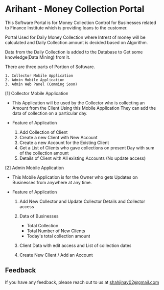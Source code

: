 
# Arihant - Money Collection Portal

This Software Portal is for Money Collection Control for Businesses related to Finance Institute which is providing loans to the customer.

Portal Used for Daily Money Collection where Intrest of money will be calculated and Daily Collection amount is decided based on Algorithm. 

Data from the Daily Collection is added to the Database to Get some knowledge(Data Mining) from it.

There are three parts of Portion of Software.

    1. Collector Mobile Application
    2. Admin Mobile Application
    3. Admin Web Panel (Comming Soon)

[1] Collector Mobile Application

- This Application will be used by the Collector who is collecting an Amount from the Client Using this Mobile Application They can add the data of collection on a particular day.
- Feature of Application
    
    1. Add Collection of Client
    2. Create a new Client with New Account
    3. Create a new Account for the Existing Client
    4. Get a List of Clients who gave collections on present Day with sum of the collection amount
    5. Details of Client with All existing Accounts (No update access)
    
[2] Admin Mobile Application

- This Mobile Application is for the Owner who gets Updates on Businesses from anywhere at any time.
- Feature of Application

    1. Add New Collector and Update Collector Details and Collector access
    2. Data of Businesses
        - Total Collection
        - Total Number of New Clients
        - Today's total collection amount 

    3. Client Data with edit access and List of collection dates
    4. Create New Client / Add an Account
    


## Feedback

If you have any feedback, please reach out to us at shahjinay02@gmail.com

